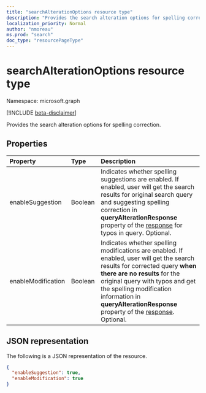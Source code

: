 ```yaml
---
title: "searchAlterationOptions resource type"
description: "Provides the search alteration options for spelling correction."
localization_priority: Normal
author: "nmoreau"
ms.prod: "search"
doc_type: "resourcePageType"
---
```


# searchAlterationOptions resource type

Namespace: microsoft.graph

[!INCLUDE [beta-disclaimer](../../includes/beta-disclaimer.md)]

Provides the search alteration options for spelling correction.

## Properties

| Property     | Type        | Description |
|:-------------|:------------|:------------|
|enableSuggestion|Boolean|Indicates whether spelling suggestions are enabled. If enabled, user will get the search results for original search query and suggesting spelling correction in **queryAlterationResponse** property of the [response](/graph/api/resources/searchresponse?view=graph-rest-beta&preserve-view=true) for typos in query. Optional.|
|enableModification|Boolean|Indicates whether spelling modifications are enabled. If enabled, user will get the search results for corrected query **when there are no results** for the original query with typos and get the spelling modification information in **queryAlterationResponse** property of the [response](/graph/api/resources/searchresponse?view=graph-rest-beta&preserve-view=true). Optional.|

## JSON representation

The following is a JSON representation of the resource.

<!-- {
  "blockType": "resource",
  "optionalProperties": [

  ],
  "@odata.type": "microsoft.graph.searchAlterationOptions",
  "baseType": null
}-->

```json
{
  "enableSuggestion": true,
  "enableModification": true
}
```

<!-- uuid: 16cd6b66-4b1a-43a1-adaf-3a886856ed98
2019-02-04 14:57:30 UTC -->
<!-- {
  "type": "#page.annotation",
  "description": "searchAlterationOptions resource",
  "keywords": "",
  "section": "documentation",
  "tocPath": ""
}-->

